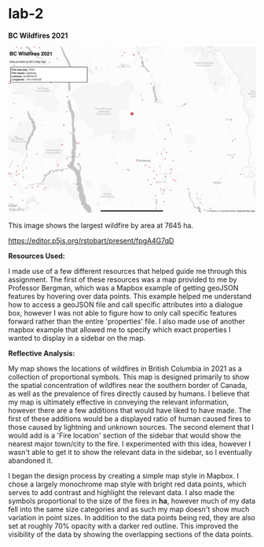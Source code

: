 # lab-2

**BC Wildfires 2021**

![](Lab2Screenshot.png)

This image shows the largest wildfire by area at 7645 ha.

https://editor.p5js.org/rstobart/present/fpgA4G7qD

**Resources Used:**

I made use of a few different resources that helped guide me through this assignment. The first of these resources was a map provided to me by Professor Bergman, which was a Mapbox example of getting geoJSON features by hovering over data points. This example helped me understand how to access a geoJSON file and call specific attributes into a dialogue box, however I was not able to figure how to only call specific features forward rather than the entire 'properties' file. I also made use of another mapbox example that allowed me to specify which exact properties I wanted to display in a sidebar on the map. 

**Reflective Analysis:**

My map shows the locations of wildfires in British Columbia in 2021 as a collection of proportional symbols. This map is designed primarily to show the spatial concentration of wildfires near the southern border of Canada, as well as the prevalence of fires directly caused by humans. I believe that my map is ultimately effective in conveying the relevant information, however there are a few additions that would have liked to have made. The first of these additions would be a displayed ratio of human caused fires to those caused by lightning and unknown sources. The second element that I would add is a 'Fire location' section of the sidebar that would show the nearest major town/city to the fire. I experimented with this idea, however I wasn't able to get it to show the relevant data in the sidebar, so I eventually abandoned it.

I began the design process by creating a simple map style in Mapbox.  I chose a largely monochrome map style with bright red data points, which serves to add contrast and highlight the relevant data. I also made the symbols proportional to the size of the fires in **ha**, however much of my data fell into the same size categories and as such my map doesn't show much variation in point sizes. In addition to the data points being red, they are also set at roughly 70% opacity with a darker red outline. This improved the visibility of the data by showing the overlapping sections of the data points. 





